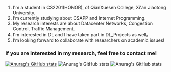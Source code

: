 1. I'm a student in CS2201(HONOR), of QianXuesen College, Xi'an Jiaotong University.
2. I’m currently studying about CSAPP and Internet Programming.
3. My research interests are about Datacenter Networks, Congestion Control, Traffic Management.
4. I'm interested in DL and I have taken part in DL_Projects as well。
5. I’m looking forward to collaborate with researchers on academic issues!

 ### If you are interested in my research, feel free to contact me!

<!--
**root-hbx/root-hbx** is a ✨ _special_ ✨ repository because its `README.md` (this file) appears on your GitHub profile.

Here are some ideas to get you started:

- 🔭 I’m currently working on ComputerScience and Technology
- 🌱 I’m currently learning CSAPP and Internet Programming...
- 👯 I’m looking to collaborate on academic issues
- 🤔 I’m looking for help with ...
- 💬 Ask me about ...
- 📫 How to reach me: XJTU_CS2201(H)
- 😄 Pronouns: ...
- ⚡ Fun fact: ...
-->
[![Anurag's GitHub stats](https://github-readme-stats.vercel.app/api?root-hbx=anuraghazra)](https://github.com/anuraghazra/github-readme-stats)
![Anurag's GitHub stats](https://github-readme-stats.vercel.app/api?root-hbx=anuraghazra&show_icons=true)
![Anurag's GitHub stats](https://github-readme-stats.vercel.app/api?root-hbx=anuraghazra&show_icons=true&theme=radical)
